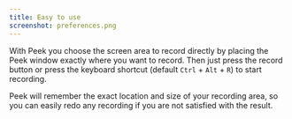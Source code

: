 ```yaml
---
title: Easy to use
screenshot: preferences.png
---
```


With Peek you choose the screen area to record directly by placing the Peek
window exactly where you want to record. Then just press the record button or
press the keyboard shortcut (default `Ctrl` + `Alt` + `R`) to start recording.

Peek will remember the exact location and size of your recording area, so you
can easily redo any recording if you are not satisfied with the result.
